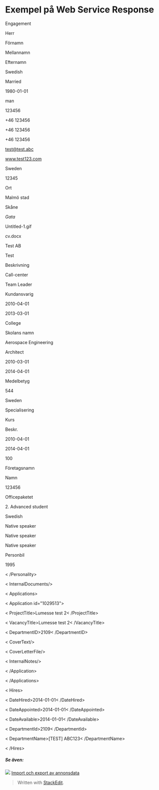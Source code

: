 # Exempel på Web Service Response

<Candidate id="26980851" language="gb">

<PersonalDetails>

<CurrentEmploymentStatus id="17">Engagement</CurrentEmploymentStatus>

<Title id="1">Mr</Title>

<TitleGrade>Herr</TitleGrade>

<FirstName>Förnamn</FirstName>

<MiddleName>Mellannamn</MiddleName>

<LastName>Efternamn</LastName>

<Nationality iso="SE" id="204">Swedish</Nationality>

<MaritalStatus id="2">Married</MaritalStatus>

<DateOfBirth>1980-01-01</DateOfBirth>

<Gender>man</Gender>

<SSN>123456</SSN>

<Phone type="private">+46 123456</Phone>

<Phone type="work">+46 123456</Phone>

<Phone type="cellular">+46 123456</Phone>

<Email>test@test.abc</Email>

<Homepage>www.test123.com</Homepage>

<PostalAddress>

<Nationality iso="SE" id="204">Sweden</Nationality>

<PostalCode>12345</PostalCode>

<PostalArea>Ort</PostalArea>

<Municipality id="543">Malmö stad</Municipality>

<County id="46">Skåne</County>

<Address>Gata</Address>

</PostalAddress>

<PhotoFileName>Untitled-1.gif</PhotoFileName>

<CVFileName>cv.docx</CVFileName>

</PersonalDetails>

<EmploymentHistory>

<Employment current="1" id="29980191">

<EmployerName>Test AB</EmployerName>

<PositionTitle>Test</PositionTitle>

<PositionDescription>Beskrivning</PositionDescription>

<Sector id="35"/>

<JobCategory id="35">Call-center</JobCategory>

<SubCategory id="357">Team Leader</SubCategory>

<WorkRole id="6">Kundansvarig</WorkRole>

<StartDate>2010-04-01</StartDate>

<EndDate>2013-03-01</EndDate>

</Employment>

</EmploymentHistory>

<EducationHistory>

<Education current="1" id="20060247">

<InstituteType id="3">College</InstituteType>

<InstituteName>Skolans namn</InstituteName>

<AreaOfEducation id="98">Aerospace Engineering</AreaOfEducation>

<Degree id="91">Architect</Degree>

<StartDate>2010-03-01</StartDate>

<EndDate>2014-04-01</EndDate>

<AverageGrade>Medelbetyg</AverageGrade>

<ResultPoints>544</ResultPoints>

<Country iso="SE" id="14">Sweden</Country>

<Comments>Specialisering</Comments>

</Education>

</EducationHistory>

<Certifications>

<Certification id="5101959">

<Name>Kurs</Name>

<Description>Beskr.</Description>

<StartDate>2010-04-01</StartDate>

<EndDate>2014-04-01</EndDate>

<Duration type="hours">100</Duration>

</Certification>

</Certifications>

<References>

<Reference id="3686853">

<CompanyName>Företagsnamn</CompanyName>

<PersonName>Namn</PersonName>

<ContactInfo>123456</ContactInfo>

</Reference>

</References>

<Competencies name="IT Knowledge">

<Competency id="12018913">

<Name>Officepaketet</Name>

<Level id="3">2. Advanced student</Level>

</Competency>

</Competencies>

<Competencies name="Language">

<Competency id="21575765">

<Name iso="SE" id="204">Swedish</Name>

<Level type="speaking" id="3">Native speaker</Level>

<Level type="reading" id="3">Native speaker</Level>

<Level type="writing" id="3">Native speaker</Level>

</Competency>

</Competencies>

<Competencies name="Driverlicense">

<Competency id="6315595"><Name id="1">Personbil</Name>

<Level type="date">1995</Level>

</Competency>

</Competencies>

<Personality>

 <Trait id="22"/><Trait id="31"/><Trait id="1"/><Trait id="4"/>

< /Personality>

< InternalDocuments/>

< Applications>

< Application id="1029513">

< ProjectTitle>Lumesse test 2< /ProjectTitle>

< VacancyTitle>Lumesse test 2< /VacancyTitle>

< DepartmentID>2109< /DepartmentID>

< CoverText/>

< CoverLetterFile/>

< InternalNotes/>

< /Application>

< /Applications>

< Hires>

< DateHired>2014-01-01< /DateHired>

< DateAppointed>2014-01-01< /DateAppointed>

< DateAvailable>2014-01-01< /DateAvailable>

< DepartmentId>2109< /DepartmentId>

< DepartmentName>[TEST] ABC123< /DepartmentName>

< /Hires>

##### Se även:

![](../Resources/Images/icon-document-link.png)  [Import och export av annonsdata](import_and_export_of_vacancy_data.htm)


> Written with [StackEdit](https://stackedit.io/).
<!--stackedit_data:
eyJoaXN0b3J5IjpbODc3NjY5NzczXX0=
-->
